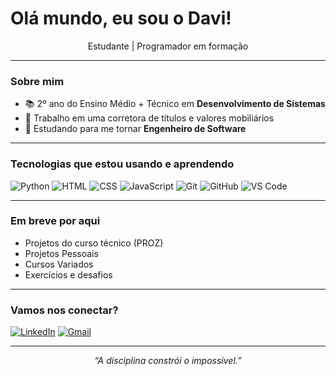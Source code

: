 <h1 align="left">Olá mundo, eu sou o Davi!</h1>

<p align="center">
  Estudante | Programador em formação
</p>

---

### Sobre mim

- 📚 2º ano do Ensino Médio + Técnico em **Desenvolvimento de Sistemas**
- 💼 Trabalho em uma corretora de títulos e valores mobiliários
- 🧠 Estudando para me tornar **Engenheiro de Software**

---

### Tecnologias que estou usando e aprendendo

![Python](https://img.shields.io/badge/-Python-3776AB?style=for-the-badge&logo=python&logoColor=white)
![HTML](https://img.shields.io/badge/-HTML5-E34F26?style=for-the-badge&logo=html5&logoColor=white)
![CSS](https://img.shields.io/badge/-CSS3-1572B6?style=for-the-badge&logo=css3&logoColor=white)
![JavaScript](https://img.shields.io/badge/-JavaScript-F7DF1E?style=for-the-badge&logo=javascript&logoColor=black)
![Git](https://img.shields.io/badge/-Git-F05032?style=for-the-badge&logo=git&logoColor=white)
![GitHub](https://img.shields.io/badge/-GitHub-181717?style=for-the-badge&logo=github&logoColor=white)
![VS Code](https://img.shields.io/badge/-VSCode-007ACC?style=for-the-badge&logo=visual-studio-code&logoColor=white)

---

### Em breve por aqui

- Projetos do curso técnico (PROZ)
-  Projetos Pessoais
- Cursos Variados
- Exercícios e desafios

---

### Vamos nos conectar?

[![LinkedIn](https://img.shields.io/badge/-LinkedIn-0A66C2?style=for-the-badge&logo=linkedin&logoColor=white)](https://www.linkedin.com)
[![Gmail](https://img.shields.io/badge/-Gmail-D14836?style=for-the-badge&logo=gmail&logoColor=white)](mailto:dviinacioo@gmail.com)

---

<p align="center">
  <i>“A disciplina constrói o impossível.”</i>
</p>
